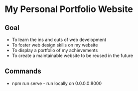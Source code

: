 # My Personal Portfolio Website

## Goal
* To learn the ins and outs of web development
* To foster web design skills on my website
* To display a portfolio of my achievements
* To create a maintainable website to be reused in the future

## Commands
* npm run serve - run locally on 0.0.0.0:8000